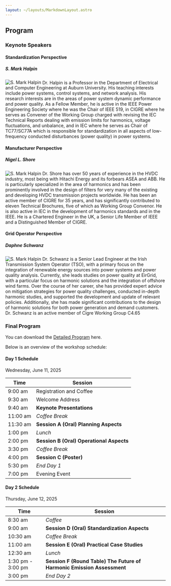 ```yaml
---
layout: ~/layouts/MarkdownLayout.astro
---
```


## Program

### Keynote Speakers

#### Standardization Perspective

##### S. Mark Halpin

<div class="flex items-start justify-center gap-4">
    <img src="../documents/speaker-halpin.jpg" alt="S. Mark Halpin" class="w-24 h-32 rounded-full shadow-md" style="margin-top: 0.2em">
    <span class="text-sm leading-snug block">
        Dr. Halpin is a Professor in the Department of Electrical and Computer Engineering at Auburn University. 
        His teaching interests include power systems, control systems, and network analysis. His research interests are in the areas of power system dynamic performance and power quality.  
        As a Fellow Member, he is active in the IEEE Power Engineering Society where he was the Chair of IEEE 519, in CIGRE where he serves as Convener of the Working Group charged with revising the IEC Technical Reports dealing with emission limits for harmonics, voltage fluctuations, and unbalance, and in IEC where he serves as Chair of TC77/SC77A which is responsible for standardization in all aspects of low-frequency conducted disturbances (power quality) in power systems.
    </span>
</div>

#### Manufacturer Perspective

##### Nigel L. Shore

<div class="flex items-start justify-center gap-4">
  <img src="../documents/speaker-shore.jpg" alt="S. Mark Halpin" class="w-24 h-32 rounded-full shadow-md" style="margin-top: 0.2em">
    <span class="text-sm leading-snug block">
        Dr. Shore has over 50 years of experience in the HVDC industry, most being with Hitachi Energy and its forbears ASEA and ABB.
        He is particularly specialized in the area of harmonics and has been prominently involved in the design of filters for very many of the existing and developing HVDC transmission projects worldwide. 
        He has been an active member of CIGRE for 35 years, and has significantly contributed to eleven Technical Brochures, five of which as Working Group Convenor. 
        He is also active in IEC in the development of harmonics standards and in the IEEE. He is a Chartered Engineer in the UK, a Senior Life Member of IEEE and a Distinguished Member of CIGRE.
    </span>
</div>

#### Grid Operator Perspective

##### Daphne Schwanz

<div class="flex items-start justify-center gap-4">
  <img src="../documents/speaker-schwanz.jpg" alt="S. Mark Halpin" class="w-24 h-32 rounded-full shadow-md" style="margin-top: 0.2em">
    <span class="text-sm leading-snug block">
        Dr. Schwanz is a Senior Lead Engineer at the Irish Transmission System Operator (TSO), with a primary focus on the integration of renewable energy sources into power systems and power quality analysis. 
        Currently, she leads studies on power quality at EirGrid, with a particular focus on harmonic solutions and the integration of offshore wind farms. 
        Over the course of her career, she has provided expert advice on mitigation strategies for power quality challenges, conducted in-depth harmonic studies, and supported the development and update of relevant policies. Additionally, she has made significant contributions to the design of harmonic solutions for both power generation and demand customers. 
        Dr. Schwanz is an active member of Cigre Working Group C4.65
    </span>
</div>

### Final Program

You can download the [Detailed Program](/documents/workshop-program.pdf) here.

Below is an overview of the workshop schedule:

#### Day 1 Schedule

Wednesday, June 11, 2025

| Time     | Session                                  |
| -------- | ---------------------------------------- |
| 9:00 am  | Registration and Coffee                  |
| 9:30 am  | Welcome Address                          |
| 9:40 am  | **Keynote Presentations**                |
| 11:00 am | _Coffee Break_                           |
| 11:30 am | **Session A (Oral) Planning Aspects**    |
| 1:00 pm  | _Lunch_                                  |
| 2:00 pm  | **Session B (Oral) Operational Aspects** |
| 3:30 pm  | _Coffee Break_                           |
| 4:00 pm  | **Session C (Poster)**                   |
| 5:30 pm  | _End Day 1_                              |
| 7:00 pm  | Evening Event                            |

#### Day 2 Schedule

Thursday, June 12, 2025

| Time              | Session                                                                |
| ----------------- | ---------------------------------------------------------------------- |
| 8:30 am           | _Coffee_                                                               |
| 9:00 am           | **Session D (Oral) Standardization Aspects**                           |
| 10:30 am          | _Coffee Break_                                                         |
| 11:00 am          | **Session E (Oral) Practical Case Studies**                            |
| 12:30 am          | _Lunch_                                                                |
| 1:30 pm - 3:00 pm | **Session F (Round Table) The Future of Harmonic Emission Assessment** |
| 3:00 pm           | _End Day 2_                                                            |
